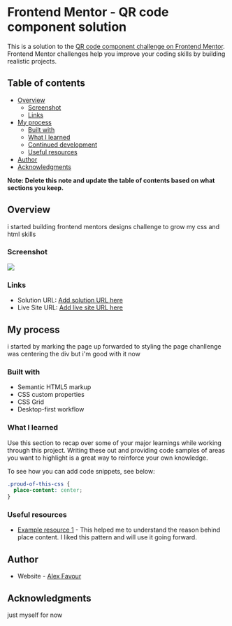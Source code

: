 # Frontend Mentor - QR code component solution

This is a solution to the [QR code component challenge on Frontend Mentor](https://www.frontendmentor.io/challenges/qr-code-component-iux_sIO_H). Frontend Mentor challenges help you improve your coding skills by building realistic projects.

## Table of contents

- [Overview](#overview)
  - [Screenshot](#screenshot)
  - [Links](#links)
- [My process](#my-process)
  - [Built with](#built-with)
  - [What I learned](#what-i-learned)
  - [Continued development](#continued-development)
  - [Useful resources](#useful-resources)
- [Author](#author)
- [Acknowledgments](#acknowledgments)

**Note: Delete this note and update the table of contents based on what sections you keep.**

## Overview

i started building frontend mentors designs challenge to grow my css and html skills

### Screenshot

![](./screenshot.jpg)

### Links

- Solution URL: [Add solution URL here](https://your-solution-url.com)
- Live Site URL: [Add live site URL here](https://your-live-site-url.com)

## My process

i started by marking the page up forwarded to styling the page chanllenge was centering the div but i'm good with it now

### Built with

- Semantic HTML5 markup
- CSS custom properties
- CSS Grid
- Desktop-first workflow

### What I learned

Use this section to recap over some of your major learnings while working through this project. Writing these out and providing code samples of areas you want to highlight is a great way to reinforce your own knowledge.

To see how you can add code snippets, see below:

```css
.proud-of-this-css {
  place-content: center;
}
```

### Useful resources

- [Example resource 1](https://css-tricks.com/almanac/properties/p/place-content/) - This helped me to understand the reason behind place content. I liked this pattern and will use it going forward.

## Author

- Website - [Alex Favour](https://qr-code1.netlify.app/)

## Acknowledgments

just myself for now
